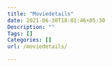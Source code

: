 ```yaml
---
title: "Moviedetails"
date: 2021-06-30T18:01:46+05:30
Description: ""
Tags: []
Categories: []
url: /moviedetails/

---
```

